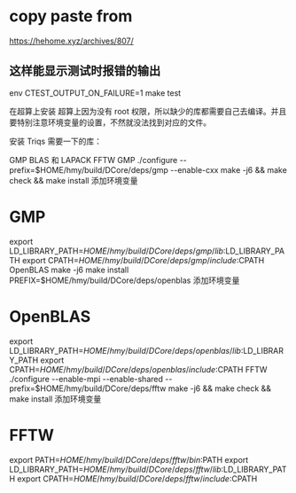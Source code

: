 # copy paste from

<https://hehome.xyz/archives/807/>

## 这样能显示测试时报错的输出
env CTEST_OUTPUT_ON_FAILURE=1 make test


在超算上安装
超算上因为没有 root 权限，所以缺少的库都需要自己去编译。并且要特别注意环境变量的设置，不然就没法找到对应的文件。

安装 Triqs 需要一下的库：

GMP
BLAS 和 LAPACK
FFTW
GMP
./configure --prefix=$HOME/hmy/build/DCore/deps/gmp --enable-cxx
make -j6 && make check && make install
添加环境变量

# GMP
export LD_LIBRARY_PATH=$HOME/hmy/build/DCore/deps/gmp/lib:$LD_LIBRARY_PATH
export CPATH=$HOME/hmy/build/DCore/deps/gmp/include:$CPATH
OpenBLAS
make -j6
make install PREFIX=$HOME/hmy/build/DCore/deps/openblas
添加环境变量

# OpenBLAS
export LD_LIBRARY_PATH=$HOME/hmy/build/DCore/deps/openblas/lib:$LD_LIBRARY_PATH
export CPATH=$HOME/hmy/build/DCore/deps/openblas/include:$CPATH
FFTW
./configure --enable-mpi --enable-shared --prefix=$HOME/hmy/build/DCore/deps/fftw
make -j6 && make check && make install
添加环境变量

# FFTW
export PATH=$HOME/hmy/build/DCore/deps/fftw/bin:$PATH
export LD_LIBRARY_PATH=$HOME/hmy/build/DCore/deps/fftw/lib:$LD_LIBRARY_PATH
export CPATH=$HOME/hmy/build/DCore/deps/fftw/include:$CPATH
